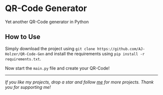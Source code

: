 # QR-Code Generator

Yet another QR-Code generator in Python

## How to Use

Simply download the project using `git clone https://github.com/AJ-Holzer/QR-Code-Gen`
and install the requirements using `pip install -r requirements.txt`.

Now start the `main.py` file and create your QR-Code!

---

_If you like my projects, drop a star and follow [me](https://github.com/AJ-Holzer) for more projects.
Thank you for supporting me!_
